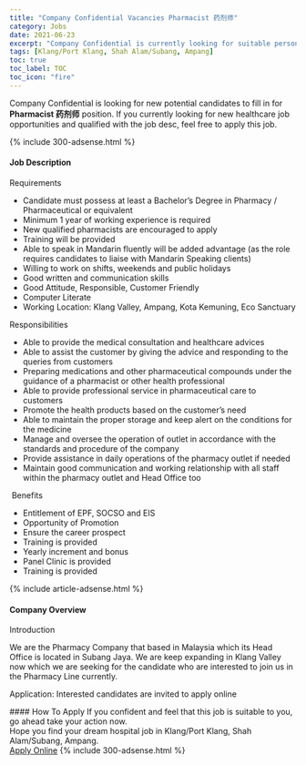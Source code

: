 ```yaml
---
title: "Company Confidential Vacancies Pharmacist 药剂师" 
category: Jobs 
date: 2021-06-23 
excerpt: "Company Confidential is currently looking for suitable person to fill in the Pharmacist 药剂师 which positioned at Klang/Port Klang, Shah Alam/Subang, Ampang" 
tags: [Klang/Port Klang, Shah Alam/Subang, Ampang] 
toc: true 
toc_label: TOC 
toc_icon: "fire" 
--- 
```


<p>Company Confidential is looking for new potential candidates to fill in for <b>Pharmacist 药剂师</b> position. If you currently looking for new healthcare job opportunities and qualified with the job desc, feel free to apply this job.
</p>{% include 300-adsense.html %} 
<div><div><h4>Job Description</h4></div><div><div><span><div><p>Requirements</p><ul><li>Candidate must possess at least a Bachelor&#8217;s Degree in Pharmacy / Pharmaceutical or equivalent</li><li>Minimum 1 year of working experience is required</li><li>New qualified pharmacists are encouraged to apply</li><li>Training will be provided</li><li>Able to speak in&#160;Mandarin fluently will be added advantage (as the role requires candidates to liaise with Mandarin Speaking clients)</li><li>Willing to work on shifts, weekends and public holidays</li><li>Good written and communication skills</li><li>Good Attitude, Responsible, Customer Friendly</li><li>Computer Literate</li><li>Working Location: Klang Valley, Ampang, Kota Kemuning, Eco Sanctuary</li></ul><p>Responsibilities</p><ul><li>Able to provide the medical consultation and healthcare advices</li><li>Able to assist the customer by giving the advice and responding to the queries from customers</li><li>Preparing medications and other pharmaceutical compounds under the guidance of a pharmacist or other health professional</li><li>Able to provide professional service in pharmaceutical care to customers</li><li>Promote the health products based on the customer&#8217;s need</li><li>Able to maintain the&#160;proper storage and keep alert on the conditions for the medicine</li><li>Manage and oversee the operation of outlet in accordance with the standards and procedure of the company</li><li>Provide assistance in daily operations of the pharmacy outlet if needed</li><li>Maintain good communication and working relationship with all staff within the pharmacy outlet and Head Office too</li></ul><p>&#160;Benefits</p><ul><li>Entitlement of EPF, SOCSO and EIS</li><li>Opportunity of Promotion</li><li>Ensure the career prospect</li><li>Training is provided</li><li>Yearly increment and bonus</li><li>Panel Clinic is provided</li><li>Training is provided</li></ul></div></span></div></div></div> 
{% include article-adsense.html %} 
<div><div><h4>Company Overview</h4></div><div><div><span><div><p>Introduction</p><p>We are the Pharmacy Company that based in Malaysia which its Head Office is located in Subang Jaya. We are keep expanding in Klang Valley now which we are seeking for the candidate who are interested to join us in the Pharmacy Line currently.&#160;</p><p>Application: Interested candidates are invited to apply online</p></div></span></div></div></div> 
#### How To Apply 
If you confident and feel that this job is suitable to you, go ahead take your action now. <br/> 
Hope you find your dream hospital job in Klang/Port Klang, Shah Alam/Subang, Ampang. <br/> 
<a href="https://www.jobstreet.com.my/en/job/pharmacist-药剂师-4592624?jobId=jobstreet-my-job-4592624" class="btn btn--warning" target="_blank" rel="nofollow noopenner">Apply Online</a> 
{% include 300-adsense.html %} 
